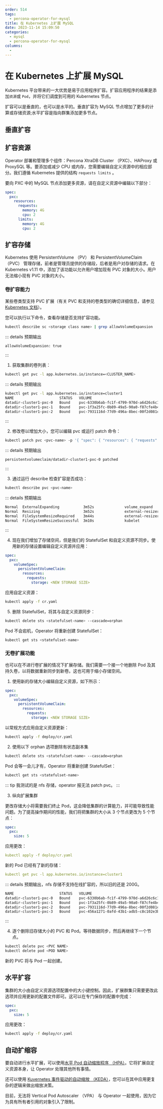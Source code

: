 ```yaml
---
order: 514
tags:
  - percona-operator-for-mysql
title: 在 Kubernetes 上扩展 MySQL
date: 2023-11-14 15:09:50
categories:
  - mysql
  - percona-operator-for-mysql
columns:
  -
---
```


# 在 Kubernetes 上扩展 MySQL

Kubernetes 平台带来的一大优势是易于应用程序扩容。扩容应用程序的结果是添加`资源`或 `Pod`，并将它们调度到可用的 Kubernetes 节点。

扩容可以是垂直的，也可以是水平的。垂直扩容为 MySQL 节点增加了更多的计算或存储资源;水平扩容是指向群集添加更多节点。

## 垂直扩容

## 扩容资源

Operator 部署和管理多个组件：Percona XtraDB Cluster （PXC）、HAProxy 或 ProxySQL 等。要添加或减少 CPU 或内存，您需要编辑自定义资源中的相应部分。我们遵循 Kubernetes 提供的结构 `requests limits` 。

要向 PXC 中的 MySQL 节点添加更多资源，请在自定义资源中编辑以下部分：

```yaml
spec:
  pxc:
    resources:
      requests:
        memory: 4G
        cpu: 2
      limits:
        memory: 4G
        cpu: 2
```

## 扩容存储

Kubernetes 使用 PersistentVolume （PV） 和 PersistentVolumeClaim （PVC） 管理存储，前者是管理员提供的存储段，后者是用户对存储的请求。在 Kubernetes v1.11 中，添加了该功能以允许用户增加现有 PVC 对象的大小。用户无法缩小现有 PVC 对象的大小。

### 卷扩容能力

某些卷类型支持 PVC 扩展（有关 PVC 和支持的卷类型的确切详细信息，请参见 [Kubernetes 文档](https://kubernetes.io/zh-cn/docs/concepts/storage/persistent-volumes/#expanding-persistent-volumes-claims)）。

您可以执行以下命令，查看存储是否支持扩容功能。

```bash
kubectl describe sc <storage class name> | grep allowVolumeExpansion
```

::: details 预期输出

```bash
allowVolumeExpansion: true
```

:::

1. 获取集群的卷列表：

```bash
kubectl get pvc -l app.kubernetes.io/instance=<CLUSTER_NAME>
```

::: details 预期输出

```bash
kubectl get pvc -l app.kubernetes.io/instance=cluster1
NAME                     STATUS   VOLUME                                     CAPACITY   ACCESS MODES   STORAGECLASS   AGE
datadir-cluster1-pxc-0   Bound    pvc-6330b6ab-fc1f-4799-970d-a6d26c6c1ecb   200G       RWO            nfs-synology   4d4h
datadir-cluster1-pxc-1   Bound    pvc-1f3a25fc-0b89-49a5-90a0-f87cfe4b4ec1   200G       RWO            nfs-synology   19m
datadir-cluster1-pxc-2   Bound    pvc-7931116d-77d9-496a-8bec-00f2d081c96e   200G       RWO            nfs-synology   18m
```

:::

2. 修改卷以增加大小，您可以编辑 pvc 或运行 patch 命令：

```bash
kubectl patch pvc <pvc-name> -p '{ "spec": { "resources": { "requests": { "storage": "NEW STORAGE SIZE" }}}}'
```

::: details 预期输出

```bash
persistentvolumeclaim/datadir-cluster1-pxc-0 patched
```

:::

3. 通过运行 describe 检查扩容是否成功：

```bash
kubectl describe pvc <pvc-name>
```

::: details 预期输出

```bash
Normal  ExternalExpanding           3m52s              volume_expand                                                                                     CSI migration enabled for kubernetes.io/gce-pd; waiting for external resizer to expand the pvc
Normal  Resizing                    3m52s              external-resizer pd.csi.storage.gke.io                                                            External resizer is resizing volume pvc-90f0633b-0938-4b66-a695-556bb8a9e943
Normal  FileSystemResizeRequired    3m44s              external-resizer pd.csi.storage.gke.io                                                            Require file system resize of volume on node
Normal  FileSystemResizeSuccessful  3m10s              kubelet
```

:::

4. 现在我们增加了存储空间，但是我们的 StatefulSet 和自定义资源不同步。使用新的存储设置编辑自定义资源并应用：

```yaml
spec:
  pxc:
    volumeSpec:
      persistentVolumeClaim:
        resources:
          requests:
            storage: <NEW STORAGE SIZE>
```

应用自定义资源：

```bash
kubectl apply -f cr.yaml
```

5. 删除 StatefulSet，将其与自定义资源同步：

```bash
kubectl delete sts <statefulset-name> --cascade=orphan
```

Pod 不会宕机，Operator 将重新创建 StatefulSet：

```bash
kubectl get sts <statefulset-name>
```

### 无卷扩展功能

也可以在不进行卷扩展的情况下扩展存储。我们需要一个接一个地删除 Pod 及其持久卷，以将数据重新同步到新卷。这也可用于缩小存储空间。

1. 使用新的存储大小编辑自定义资源，如下所示：

```yaml
spec:
  pxc:
    volumeSpec:
      persistentVolumeClaim:
        resources:
          requests:
            storage: <NEW STORAGE SIZE>
```

以常规方式应用自定义资源更新：

```bash
kubectl apply -f deploy/cr.yaml
```

2. 使用以下 orphan 选项删除有状态副本集

```bash
kubectl delete sts <statefulset-name> --cascade=orphan
```

Pod 会等一会儿才有，Operator 将重新创建 StatefulSet：

```bash
kubectl get sts <statefulset-name>
```

::: tip
我测试的是 nfs 存储，operator 报无法 patch pvc。
:::

3. 纵向扩展集群

更改存储大小将需要我们终止 Pod，这会降低集群的计算能力，并可能导致性能问题。为了提高操作期间的性能，我们将把集群的大小从 3 个节点更改为 5 个节点：

```yaml
spec:
  pxc:
    size: 5
```

应用更改：

```yaml
kubectl apply -f deploy/cr.yaml
```

新的 Pod 已经有了新的存储：

```yaml
kubectl get pvc -l app.kubernetes.io/instance=cluster1
```

::: details 预期输出，nfs 存储不支持在线扩容的，所以旧的还是 200G。

```bash
NAME                     STATUS   VOLUME                                     CAPACITY   ACCESS MODES   STORAGECLASS   AGE
datadir-cluster1-pxc-0   Bound    pvc-6330b6ab-fc1f-4799-970d-a6d26c6c1ecb   200G       RWO            nfs-synology   4d5h
datadir-cluster1-pxc-1   Bound    pvc-1f3a25fc-0b89-49a5-90a0-f87cfe4b4ec1   200G       RWO            nfs-synology   35m
datadir-cluster1-pxc-2   Bound    pvc-7931116d-77d9-496a-8bec-00f2d081c96e   200G       RWO            nfs-synology   33m
datadir-cluster1-pxc-3   Bound    pvc-456a1271-0afd-43b1-adb5-c8c102e3b64d   300G       RWO            nfs-synology   44s
```

:::

4. 逐个删除旧存储大小的 PVC 和 Pod。等待数据同步，然后再继续下一个节点。

```bash
kubectl delete pvc <PVC NAME>
kubectl delete pod <POD NAME>
```

新的 PVC 将与 Pod 一起创建。

## 水平扩容

集群的大小由自定义资源选项配置中的大小键控制。因此，扩展群集只需要更改此选项并应用更新的配置文件即可。这可以在专门保存的配置中完成：

```yaml
spec:
  pxc:
    size: 5
```

应用更改：

```bash
kubectl apply -f deploy/cr.yaml
```

## 自动扩缩容

要自动进行水平扩展，可以使用[水平 Pod 自动缩放程序 （HPA）](https://kubernetes.io/zh-cn/docs/tasks/run-application/horizontal-pod-autoscale/)。它将扩展自定义资源本身，让 Operator 处理其他所有事情。

还可以使用 [Kuvernetes 事件驱动的自动缩放 （KEDA）](https://keda.sh/)，您可以在其中应用更复杂的逻辑来做出缩放决策。

目前，无法将 Vertical Pod Autoscaler （VPA） 与 Operator 一起使用，因为它为具有所有者引用的对象引入了限制。

